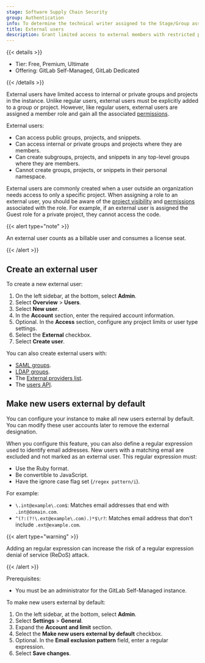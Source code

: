 ```yaml
---
stage: Software Supply Chain Security
group: Authentication
info: To determine the technical writer assigned to the Stage/Group associated with this page, see https://handbook.gitlab.com/handbook/product/ux/technical-writing/#assignments
title: External users
description: Grant limited access to external members with restricted permissions for specific resources.
---
```


{{< details >}}

- Tier: Free, Premium, Ultimate
- Offering: GitLab Self-Managed, GitLab Dedicated

{{< /details >}}

External users have limited access to internal or private groups and projects in the instance. Unlike regular users, external users must be explicitly added to a group or project. However, like regular users, external users are assigned a member role and gain all the associated [permissions](../user/permissions.md#project-members-permissions).

External users:

- Can access public groups, projects, and snippets.
- Can access internal or private groups and projects where they are members.
- Can create subgroups, projects, and snippets in any top-level groups where they are members.
- Cannot create groups, projects, or snippets in their personal namespace.

External users are commonly created when a user outside an organization needs access to only a
specific project. When assigning a role to an external user, you should be aware of the
[project visibility](../user/public_access.md#change-project-visibility) and
[permissions](../user/project/settings/_index.md#configure-project-features-and-permissions)
associated with the role. For example, if an external user is assigned the Guest role for a
private project, they cannot access the code.

{{< alert type="note" >}}

An external user counts as a billable user and consumes a license seat.

{{< /alert >}}

## Create an external user

To create a new external user:

1. On the left sidebar, at the bottom, select **Admin**.
1. Select **Overview** > **Users**.
1. Select **New user**.
1. In the **Account** section, enter the required account information.
1. Optional. In the **Access** section, configure any project limits or user type settings.
1. Select the **External** checkbox.
1. Select **Create user**.

You can also create external users with:

- [SAML groups](../integration/saml.md#external-groups).
- [LDAP groups](auth/ldap/ldap_synchronization.md#external-groups).
- The [External providers list](../integration/omniauth.md#create-an-external-providers-list).
- The [users API](../api/users.md).

## Make new users external by default

You can configure your instance to make all new users external by default. You can modify these user
accounts later to remove the external designation.

When you configure this feature, you can also define a regular expression used to identify email
addresses. New users with a matching email are excluded and not marked as an external user. This
regular expression must:

- Use the Ruby format.
- Be convertible to JavaScript.
- Have the ignore case flag set (`/regex pattern/i`).

For example:

- `\.int@example\.com$`: Matches email addresses that end with `.int@domain.com`.
- `^(?:(?!\.ext@example\.com).)*$\r?`: Matches email address that don't include `.ext@example.com`.

{{< alert type="warning" >}}

Adding an regular expression can increase the risk of a regular expression denial of service (ReDoS) attack.

{{< /alert >}}

Prerequisites:

- You must be an administrator for the GitLab Self-Managed instance.

To make new users external by default:

1. On the left sidebar, at the bottom, select **Admin**.
1. Select **Settings** > **General**.
1. Expand the **Account and limit** section.
1. Select the **Make new users external by default** checkbox.
1. Optional. In the **Email exclusion pattern** field, enter a regular expression.
1. Select **Save changes**.
